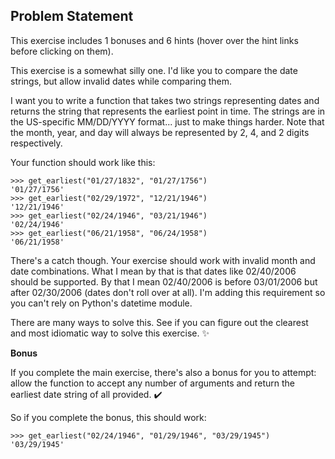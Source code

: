 ## Problem Statement

This exercise includes 1 bonuses and 6 hints (hover over the hint links before clicking on them).

This exercise is a somewhat silly one. I'd like you to compare the date strings, but allow invalid dates while comparing them.

I want you to write a function that takes two strings representing dates and returns the string that represents the earliest point in time. The strings are in the US-specific MM/DD/YYYY format... just to make things harder. Note that the month, year, and day will always be represented by 2, 4, and 2 digits respectively.

Your function should work like this:
```
>>> get_earliest("01/27/1832", "01/27/1756")
'01/27/1756'
>>> get_earliest("02/29/1972", "12/21/1946")
'12/21/1946'
>>> get_earliest("02/24/1946", "03/21/1946")
'02/24/1946'
>>> get_earliest("06/21/1958", "06/24/1958")
'06/21/1958'
```
There's a catch though. Your exercise should work with invalid month and date combinations. What I mean by that is that dates like 02/40/2006 should be supported. By that I mean 02/40/2006 is before 03/01/2006 but after 02/30/2006 (dates don't roll over at all). I'm adding this requirement so you can't rely on Python's datetime module.

There are many ways to solve this. See if you can figure out the clearest and most idiomatic way to solve this exercise. ✨

**Bonus**

If you complete the main exercise, there's also a bonus for you to attempt: allow the function to accept any number of arguments and return the earliest date string of all provided. ✔️

So if you complete the bonus, this should work:
```
>>> get_earliest("02/24/1946", "01/29/1946", "03/29/1945")
'03/29/1945'
```